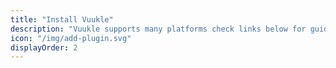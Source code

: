 ```yaml
---
title: "Install Vuukle"
description: "Vuukle supports many platforms check links below for guides."
icon: "/img/add-plugin.svg"
displayOrder: 2
---
```

